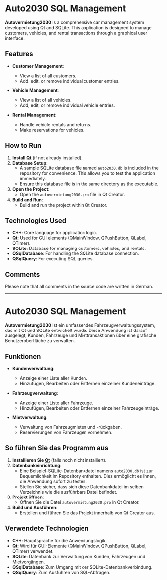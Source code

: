 # Auto2030 SQL Management

**Autovermietung2030** is a comprehensive car management system developed using Qt and SQLite. This application is designed to manage customers, vehicles, and rental transactions through a graphical user interface.

## Features

- **Customer Management**:
  - View a list of all customers.
  - Add, edit, or remove individual customer entries.
  
- **Vehicle Management**:
  - View a list of all vehicles.
  - Add, edit, or remove individual vehicle entries.

- **Rental Management**:
  - Handle vehicle rentals and returns.
  - Make reservations for vehicles.

## How to Run

1. **Install [Qt](https://www.qt.io/download)** (if not already installed).
2. **Database Setup**:
   - A sample SQLite database file named `auto2030.db` is included in the repository for convenience. This allows you to test the application immediately.
   - Ensure this database file is in the same directory as the executable.
3. **Open the Project**:
   - Open the `autovermietung2030.pro` file in Qt Creator.
4. **Build and Run**:
   - Build and run the project within Qt Creator.

## Technologies Used

- **C++**: Core language for application logic.
- **Qt**: Used for GUI elements (QMainWindow, QPushButton, QLabel, QTimer).
- **SQLite**: Database for managing customers, vehicles, and rentals.
- **QSqlDatabase**: For handling the SQLite database connection.
- **QSqlQuery**: For executing SQL queries.

## Comments

Please note that all comments in the source code are written in German.

---

# Auto2030 SQL Management

**Autovermietung2030** ist ein umfassendes Fahrzeugverwaltungssystem, das mit Qt und SQLite entwickelt wurde. Diese Anwendung ist darauf ausgelegt, Kunden, Fahrzeuge und Miettransaktionen über eine grafische Benutzeroberfläche zu verwalten.

## Funktionen

- **Kundenverwaltung**:
  - Anzeige einer Liste aller Kunden.
  - Hinzufügen, Bearbeiten oder Entfernen einzelner Kundeneinträge.
  
- **Fahrzeugverwaltung**:
  - Anzeige einer Liste aller Fahrzeuge.
  - Hinzufügen, Bearbeiten oder Entfernen einzelner Fahrzeugeinträge.

- **Mietverwaltung**:
  - Verwaltung von Fahrzeugmieten und -rückgaben.
  - Reservierungen von Fahrzeugen vornehmen.

## So führen Sie das Programm aus

1. **Installieren Sie [Qt](https://www.qt.io/download)** (falls noch nicht installiert).
2. **Datenbankeinrichtung**:
   - Eine Beispiel-SQLite-Datenbankdatei namens `auto2030.db` ist zur Bequemlichkeit im Repository enthalten. Dies ermöglicht es Ihnen, die Anwendung sofort zu testen.
   - Stellen Sie sicher, dass sich diese Datenbankdatei im selben Verzeichnis wie die ausführbare Datei befindet.
3. **Projekt öffnen**:
   - Öffnen Sie die Datei `autovermietung2030.pro` in Qt Creator.
4. **Build und Ausführen**:
   - Erstellen und führen Sie das Projekt innerhalb von Qt Creator aus.

## Verwendete Technologien

- **C++**: Hauptsprache für die Anwendungslogik.
- **Qt**: Wird für GUI-Elemente (QMainWindow, QPushButton, QLabel, QTimer) verwendet.
- **SQLite**: Datenbank zur Verwaltung von Kunden, Fahrzeugen und Mietvorgängen.
- **QSqlDatabase**: Zum Umgang mit der SQLite-Datenbankverbindung.
- **QSqlQuery**: Zum Ausführen von SQL-Abfragen.
